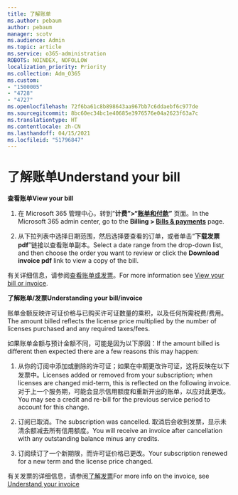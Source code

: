 ```yaml
---
title: 了解账单
ms.author: pebaum
author: pebaum
manager: scotv
ms.audience: Admin
ms.topic: article
ms.service: o365-administration
ROBOTS: NOINDEX, NOFOLLOW
localization_priority: Priority
ms.collection: Adm_O365
ms.custom:
- "1500005"
- "4728"
- "4727"
ms.openlocfilehash: 72f6ba61c8b898643aa967bb7c6ddaebf6c977de
ms.sourcegitcommit: 8bc60ec34bc1e40685e3976576e04a2623f63a7c
ms.translationtype: HT
ms.contentlocale: zh-CN
ms.lasthandoff: 04/15/2021
ms.locfileid: "51796847"
---
```

# <a name="understand-your-bill"></a><span data-ttu-id="9f381-102">了解账单</span><span class="sxs-lookup"><span data-stu-id="9f381-102">Understand your bill</span></span>

<span data-ttu-id="9f381-103">**查看账单**</span><span class="sxs-lookup"><span data-stu-id="9f381-103">**View your bill**</span></span>

1. <span data-ttu-id="9f381-104">在 Microsoft 365 管理中心，转到“**计费”>“[账单和付款](https://go.microsoft.com/fwlink/p/?linkid=848039)”** 页面。</span><span class="sxs-lookup"><span data-stu-id="9f381-104">In the Microsoft 365 admin center, go to the **Billing > [Bills & payments](https://go.microsoft.com/fwlink/p/?linkid=848039)** page.</span></span>

2. <span data-ttu-id="9f381-105">从下拉列表中选择日期范围，然后选择要查看的订单，或者单击“**下载发票 pdf**”链接以查看账单副本。</span><span class="sxs-lookup"><span data-stu-id="9f381-105">Select a date range from the drop-down list, and then choose the order you want to review or click the **Download invoice pdf** link to view a copy of the bill.</span></span>

<span data-ttu-id="9f381-106">有关详细信息，请参阅[查看账单或发票](https://docs.microsoft.com/microsoft-365/commerce/billing-and-payments/view-your-bill-or-invoice)。</span><span class="sxs-lookup"><span data-stu-id="9f381-106">For more information see [View your bill or invoice](https://docs.microsoft.com/microsoft-365/commerce/billing-and-payments/view-your-bill-or-invoice).</span></span>

<span data-ttu-id="9f381-107">**了解账单/发票**</span><span class="sxs-lookup"><span data-stu-id="9f381-107">**Understanding your bill/invoice**</span></span>

<span data-ttu-id="9f381-108">账单金额反映许可证价格与已购买许可证数量的乘积，以及任何所需税费/费用。</span><span class="sxs-lookup"><span data-stu-id="9f381-108">The amount billed reflects the license price multiplied by the number of licenses purchased and any required taxes/fees.</span></span>

<span data-ttu-id="9f381-109">如果账单金额与预计金额不同，可能是因为以下原因：</span><span class="sxs-lookup"><span data-stu-id="9f381-109">If the amount billed is different then expected there are a few reasons this may happen:</span></span>

1. <span data-ttu-id="9f381-110">从你的订阅中添加或删除的许可证；如果在中期更改许可证，这将反映在以下发票中。</span><span class="sxs-lookup"><span data-stu-id="9f381-110">Licenses added or removed from your subscription; when licenses are changed mid-term, this is reflected on the following invoice.</span></span>  <span data-ttu-id="9f381-111">对于上一个服务期，可能会显示信用额度和重新开出的账单，以应对此更改。</span><span class="sxs-lookup"><span data-stu-id="9f381-111">You may see a credit and re-bill for the previous service period to account for this change.</span></span>

2. <span data-ttu-id="9f381-112">订阅已取消。</span><span class="sxs-lookup"><span data-stu-id="9f381-112">The subscription was cancelled.</span></span>  <span data-ttu-id="9f381-113">取消后会收到发票，显示未清余额减去所有信用额度。</span><span class="sxs-lookup"><span data-stu-id="9f381-113">You will receive an invoice after cancellation with any outstanding balance minus any credits.</span></span>

3. <span data-ttu-id="9f381-114">订阅续订了一个新期限，而许可证价格已更改。</span><span class="sxs-lookup"><span data-stu-id="9f381-114">Your subscription renewed for a new term and the license price changed.</span></span>  

<span data-ttu-id="9f381-115">有关发票的详细信息，请参阅[了解发票](https://support.office.com/article/Understand-your-invoice-for-Office-365-for-business-0724b428-fb59-4962-8c37-6674166d7507)</span><span class="sxs-lookup"><span data-stu-id="9f381-115">For more info on the invoice, see [Understand your invoice](https://support.office.com/article/Understand-your-invoice-for-Office-365-for-business-0724b428-fb59-4962-8c37-6674166d7507)</span></span>

